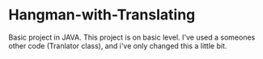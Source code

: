 # Hangman-with-Translating
Basic project in JAVA. This project is on basic level. I've used a someones other code (Tranlator class), and i've only changed this a little bit.
